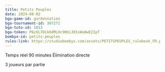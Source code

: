 ```yaml
---
title: Petits Peuples
date: 2024-08-02
bga-game-id: gardennation
bga-tournament-id: 307271
bga-tuto-id: 1013
bga-token: P6zXL7DCk6dMLHc9HbiJK5sWuWwE2IpT
bombyx-id: petits-peuples
rules-link: https://studiobombyx.com/assets/PETITSPEUPLES_rulebook_FR.pdf
---
```


Temps réel 90 minutes Élimination directe

3 joueurs par partie